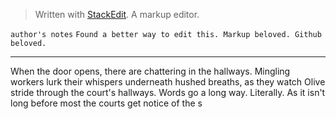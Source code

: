 


> Written with [StackEdit](https://stackedit.io/). A markup editor.

`author's notes` 
 `Found a better way to edit this. Markup beloved. Github beloved.`  
*** 
When the door opens, there are chattering in the hallways. 
Mingling workers lurk their whispers underneath hushed breaths, as they watch Olive stride through the court's hallways. Words go a long way. 
Literally. As it isn't long before most the courts get notice of the s
<!--stackedit_data:
eyJoaXN0b3J5IjpbLTg3MDk2ODU3OSwtNTMwNjMzNTYsLTU0Nz
A3Mzc2MSwtMTA4ODI3OTE4NywxNjAzMTEyNDc2LC0xNjU5NDg1
NzU1LC0xNDczODY3OTQsMjEyODc5NzQ0NF19
-->